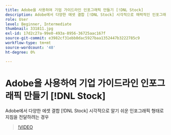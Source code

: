 ```yaml
---
title: Adobe을 사용하여 기업 가이드라인 인포그래픽 만들기 [!DNL Stock]
description: Adobe에서 다양한 에셋 결합 [!DNL Stock] 시각적으로 매력적인 인포그래픽 형태로 지침을 전달하려면
role: User
level: Beginner, Intermediate
thumbnail: 331811.jpg
exl-id: 17d2c27a-99e0-493a-8956-36725aac167f
source-git-commit: e3982cf31ebb0dac5927baa1352447b3222785c9
workflow-type: tm+mt
source-wordcount: '48'
ht-degree: 0%

---
```


# Adobe을 사용하여 기업 가이드라인 인포그래픽 만들기 [!DNL Stock]

Adobe에서 다양한 에셋 결합 [!DNL Stock] 시각적으로 알기 쉬운 인포그래픽 형태로 지침을 전달하려는 경우

>[!VIDEO](https://video.tv.adobe.com/v/331811?hidetitle=true)
